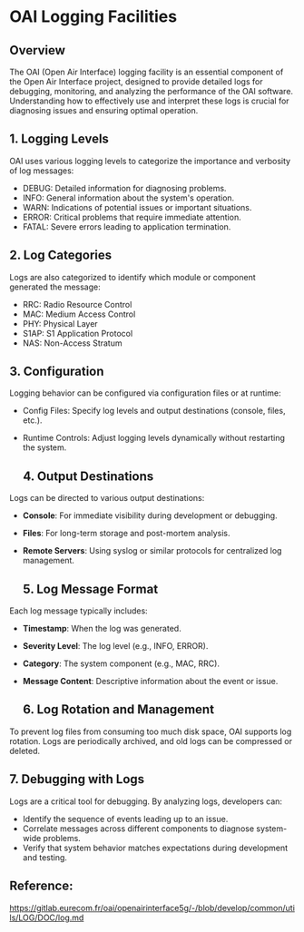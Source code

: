 # OAI Logging Facilities

## Overview
The OAI (Open Air Interface) logging facility is an essential component of the Open Air Interface project, designed to provide detailed logs for debugging, monitoring, and analyzing the performance of the OAI software. Understanding how to effectively use and interpret these logs is crucial for diagnosing issues and ensuring optimal operation.

  ## 1. Logging Levels
  OAI uses various logging levels to categorize the importance and verbosity of log messages:
  * DEBUG: Detailed information for diagnosing problems.
  * INFO: General information about the system's operation.
  * WARN: Indications of potential issues or important situations.
  * ERROR: Critical problems that require immediate attention.
  * FATAL: Severe errors leading to application termination.

  ## 2. Log Categories
  Logs are also categorized to identify which module or component generated the message:
  - RRC: Radio Resource Control
  - MAC: Medium Access Control
  - PHY: Physical Layer
  - S1AP: S1 Application Protocol
  - NAS: Non-Access Stratum

  ## 3. Configuration
Logging behavior can be configured via configuration files or at runtime:
- Config Files: Specify log levels and output destinations (console, files, etc.).
- Runtime Controls: Adjust logging levels dynamically without restarting the system.

  ## 4. **Output Destinations**
Logs can be directed to various output destinations:
- **Console**: For immediate visibility during development or debugging.
- **Files**: For long-term storage and post-mortem analysis.
- **Remote Servers**: Using syslog or similar protocols for centralized log management.

  ## 5. **Log Message Format**
Each log message typically includes:
- **Timestamp**: When the log was generated.
- **Severity Level**: The log level (e.g., INFO, ERROR).
- **Category**: The system component (e.g., MAC, RRC).
- **Message Content**: Descriptive information about the event or issue.

  ## 6. **Log Rotation and Management**
To prevent log files from consuming too much disk space, OAI supports log rotation. Logs are periodically archived, and old logs can be compressed or deleted.

  ## 7. **Debugging with Logs**
Logs are a critical tool for debugging. By analyzing logs, developers can:
- Identify the sequence of events leading up to an issue.
- Correlate messages across different components to diagnose system-wide problems.
- Verify that system behavior matches expectations during development and testing.



## Reference:
https://gitlab.eurecom.fr/oai/openairinterface5g/-/blob/develop/common/utils/LOG/DOC/log.md

